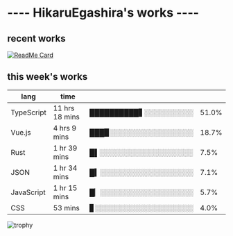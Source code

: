 # ---- HikaruEgashira's works ----

## recent works

[![ReadMe Card](https://github-readme-stats.vercel.app/api/pin/?username=twin-te&repo=twinte-front)](https://github.com/twin-te/twinte-front)

## this week's works

| lang        | time           |                       |        |
| ----------- | -------------- | --------------------- | ------ |
| TypeScript  | 11 hrs 18 mins | ██████████▋░░░░░░░░░░ |  51.0% |
| Vue.js      | 4 hrs 9 mins   | ███▉░░░░░░░░░░░░░░░░░ |  18.7% |
| Rust        | 1 hr 39 mins   | █▌░░░░░░░░░░░░░░░░░░░ |   7.5% |
| JSON        | 1 hr 34 mins   | █▍░░░░░░░░░░░░░░░░░░░ |   7.1% |
| JavaScript  | 1 hr 15 mins   | █▏░░░░░░░░░░░░░░░░░░░ |   5.7% |
| CSS         | 53 mins        | ▊░░░░░░░░░░░░░░░░░░░░ |   4.0% |

![trophy](https://github-profile-trophy.vercel.app/?username=HikaruEgashira&theme=flat)
